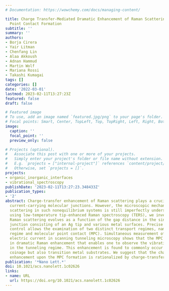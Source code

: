```yaml
---
# Documentation: https://wowchemy.com/docs/managing-content/

title: Charge Transfer-Mediated Dramatic Enhancement of Raman Scattering upon Molecular
  Point Contact Formation
subtitle: ''
summary: ''
authors:
- Borja Cirera
- Yair Litman
- Chenfang Lin
- Alaa Akkoush
- Adnan Hammud
- Martin Wolf
- Mariana Rossi
- Takashi Kumagai
tags: []
categories: []
date: '2022-03-01'
lastmod: 2023-02-11T13:27:23Z
featured: false
draft: false

# Featured image
# To use, add an image named `featured.jpg/png` to your page's folder.
# Focal points: Smart, Center, TopLeft, Top, TopRight, Left, Right, BottomLeft, Bottom, BottomRight.
image:
  caption: ''
  focal_point: ''
  preview_only: false

# Projects (optional).
#   Associate this post with one or more of your projects.
#   Simply enter your project's folder or file name without extension.
#   E.g. `projects = ["internal-project"]` references `content/project/deep-learning/index.md`.
#   Otherwise, set `projects = []`.
projects:
- organic_inorganic_interfaces
- vibrational_spectroscopy  
publishDate: '2023-02-11T13:27:23.348433Z'
publication_types:
- '2'
abstract: Charge-transfer enhancement of Raman scattering plays a crucial role in
  current-carrying molecular junctions. However, the microscopic mechanism of light
  scattering in such nonequilibrium systems is still imperfectly understood. Here,
  using low-temperature tip-enhanced Raman spectroscopy (TERS), we investigate how
  Raman scattering evolves as a function of the gap distance in the single C60-molecule
  junction consisting of an Ag tip and various metal surfaces. Precise gap-distance
  control allows the examination of two distinct transport regimes, namely tunneling
  regime and molecular point contact (MPC). Simultaneous measurement of TERS and the
  electric current in scanning tunneling microscopy shows that the MPC formation results
  in dramatic Raman enhancement that enables one to observe the vibrations undetectable
  in the tunneling regime. This enhancement is found to commonly occur not only for
  coinage but also transition metal substrates. We suggest that the characteristic
  enhancement upon the MPC formation is rationalized by charge-transfer excitation.
publication: '*Nano Lett.*'
doi: 10.1021/acs.nanolett.1c02626
links:
- name: URL
  url: https://doi.org/10.1021/acs.nanolett.1c02626
---
```

